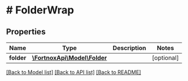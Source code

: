 # # FolderWrap

## Properties

Name | Type | Description | Notes
------------ | ------------- | ------------- | -------------
**folder** | [**\FortnoxApi\Model\Folder**](Folder.md) |  | [optional]

[[Back to Model list]](../../README.md#models) [[Back to API list]](../../README.md#endpoints) [[Back to README]](../../README.md)
